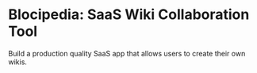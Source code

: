 # Blocipedia: SaaS Wiki Collaboration Tool
Build a production quality SaaS app that allows users to create their own wikis.
